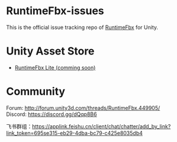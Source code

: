 # RuntimeFbx-issues

This is the official issue tracking repo of [RuntimeFbx](http://forum.unity3d.com/threads/RuntimeFbx.449905/) for Unity.

# Unity Asset Store

* [RuntimeFbx Lite (comming soon)](https://assetstore.unity.com/packages/slug/137338&aid=1011l4ehN) 

# Community

Forum: http://forum.unity3d.com/threads/RuntimeFbx.449905/  
Discord: https://discord.gg/dQqp8B6

飞书群组：https://applink.feishu.cn/client/chat/chatter/add_by_link?link_token=695se315-eb29-4dba-bc79-c425e8035db4

